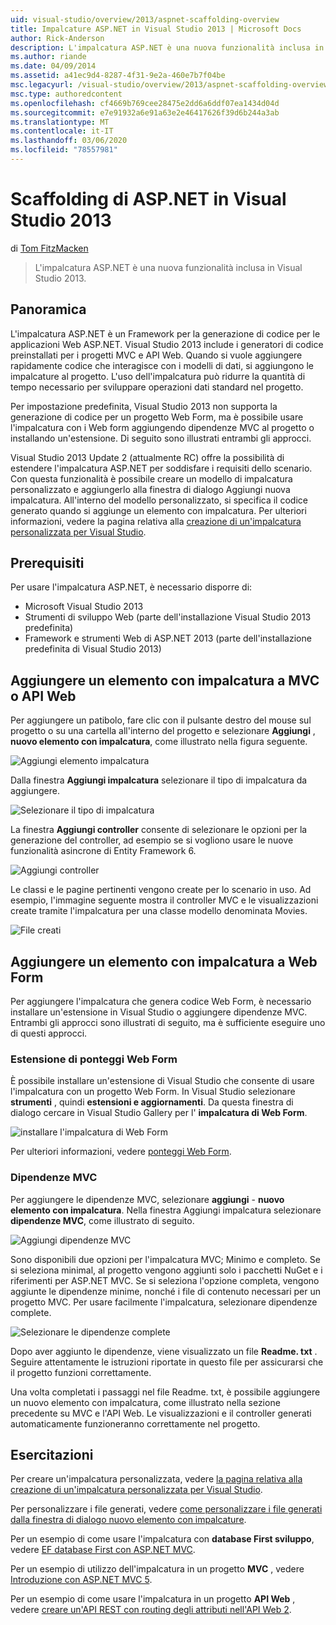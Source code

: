 ```yaml
---
uid: visual-studio/overview/2013/aspnet-scaffolding-overview
title: Impalcature ASP.NET in Visual Studio 2013 | Microsoft Docs
author: Rick-Anderson
description: L'impalcatura ASP.NET è una nuova funzionalità inclusa in Visual Studio 2013.
ms.author: riande
ms.date: 04/09/2014
ms.assetid: a41ec9d4-8287-4f31-9e2a-460e7b7f04be
msc.legacyurl: /visual-studio/overview/2013/aspnet-scaffolding-overview
msc.type: authoredcontent
ms.openlocfilehash: cf4669b769cee28475e2dd6a6ddf07ea1434d04d
ms.sourcegitcommit: e7e91932a6e91a63e2e46417626f39d6b244a3ab
ms.translationtype: MT
ms.contentlocale: it-IT
ms.lasthandoff: 03/06/2020
ms.locfileid: "78557981"
---
```

# <a name="aspnet-scaffolding-in-visual-studio-2013"></a>Scaffolding di ASP.NET in Visual Studio 2013

di [Tom FitzMacken](https://github.com/tfitzmac)

> L'impalcatura ASP.NET è una nuova funzionalità inclusa in Visual Studio 2013.

## <a name="overview"></a>Panoramica

L'impalcatura ASP.NET è un Framework per la generazione di codice per le applicazioni Web ASP.NET. Visual Studio 2013 include i generatori di codice preinstallati per i progetti MVC e API Web. Quando si vuole aggiungere rapidamente codice che interagisce con i modelli di dati, si aggiungono le impalcature al progetto. L'uso dell'impalcatura può ridurre la quantità di tempo necessario per sviluppare operazioni dati standard nel progetto.

Per impostazione predefinita, Visual Studio 2013 non supporta la generazione di codice per un progetto Web Form, ma è possibile usare l'impalcatura con i Web form aggiungendo dipendenze MVC al progetto o installando un'estensione. Di seguito sono illustrati entrambi gli approcci.

Visual Studio 2013 Update 2 (attualmente RC) offre la possibilità di estendere l'impalcatura ASP.NET per soddisfare i requisiti dello scenario. Con questa funzionalità è possibile creare un modello di impalcatura personalizzato e aggiungerlo alla finestra di dialogo Aggiungi nuova impalcatura. All'interno del modello personalizzato, si specifica il codice generato quando si aggiunge un elemento con impalcatura. Per ulteriori informazioni, vedere la pagina relativa alla [creazione di un'impalcatura personalizzata per Visual Studio](https://go.microsoft.com/fwlink/p/?LinkId=395029).

## <a name="prerequisites"></a>Prerequisiti

Per usare l'impalcatura ASP.NET, è necessario disporre di:

- Microsoft Visual Studio 2013
- Strumenti di sviluppo Web (parte dell'installazione Visual Studio 2013 predefinita)
- Framework e strumenti Web di ASP.NET 2013 (parte dell'installazione predefinita di Visual Studio 2013)

## <a name="add-a-scaffolded-item-to-mvc-or-web-api"></a>Aggiungere un elemento con impalcatura a MVC o API Web

Per aggiungere un patibolo, fare clic con il pulsante destro del mouse sul progetto o su una cartella all'interno del progetto e selezionare **Aggiungi** , **nuovo elemento con impalcatura**, come illustrato nella figura seguente.

![Aggiungi elemento impalcatura](aspnet-scaffolding-overview/_static/image1.png)

Dalla finestra **Aggiungi impalcatura** selezionare il tipo di impalcatura da aggiungere.

![Selezionare il tipo di impalcatura](aspnet-scaffolding-overview/_static/image2.png)

La finestra **Aggiungi controller** consente di selezionare le opzioni per la generazione del controller, ad esempio se si vogliono usare le nuove funzionalità asincrone di Entity Framework 6.

![Aggiungi controller](aspnet-scaffolding-overview/_static/image3.png)

Le classi e le pagine pertinenti vengono create per lo scenario in uso. Ad esempio, l'immagine seguente mostra il controller MVC e le visualizzazioni create tramite l'impalcatura per una classe modello denominata Movies.

![File creati](aspnet-scaffolding-overview/_static/image4.png)

## <a name="add-a-scaffolded-item-to-web-forms"></a>Aggiungere un elemento con impalcatura a Web Form

Per aggiungere l'impalcatura che genera codice Web Form, è necessario installare un'estensione in Visual Studio o aggiungere dipendenze MVC. Entrambi gli approcci sono illustrati di seguito, ma è sufficiente eseguire uno di questi approcci.

### <a name="web-forms-scaffolding-extension"></a>Estensione di ponteggi Web Form

È possibile installare un'estensione di Visual Studio che consente di usare l'impalcatura con un progetto Web Form. In Visual Studio selezionare **strumenti** , quindi **estensioni e aggiornamenti**. Da questa finestra di dialogo cercare in Visual Studio Gallery per l' **impalcatura di Web Form**.

![installare l'impalcatura di Web Form](aspnet-scaffolding-overview/_static/image5.png)

Per ulteriori informazioni, vedere [ponteggi Web Form](https://go.microsoft.com/fwlink/p/?LinkId=396478).

### <a name="mvc-dependencies"></a>Dipendenze MVC

Per aggiungere le dipendenze MVC, selezionare **aggiungi** - **nuovo elemento con impalcatura**. Nella finestra Aggiungi impalcatura selezionare **dipendenze MVC**, come illustrato di seguito.

![Aggiungi dipendenze MVC](aspnet-scaffolding-overview/_static/image6.png)

Sono disponibili due opzioni per l'impalcatura MVC; Minimo e completo. Se si seleziona minimal, al progetto vengono aggiunti solo i pacchetti NuGet e i riferimenti per ASP.NET MVC. Se si seleziona l'opzione completa, vengono aggiunte le dipendenze minime, nonché i file di contenuto necessari per un progetto MVC. Per usare facilmente l'impalcatura, selezionare dipendenze complete.

![Selezionare le dipendenze complete](aspnet-scaffolding-overview/_static/image7.png)

Dopo aver aggiunto le dipendenze, viene visualizzato un file **Readme. txt** . Seguire attentamente le istruzioni riportate in questo file per assicurarsi che il progetto funzioni correttamente.

Una volta completati i passaggi nel file Readme. txt, è possibile aggiungere un nuovo elemento con impalcatura, come illustrato nella sezione precedente su MVC e l'API Web. Le visualizzazioni e il controller generati automaticamente funzioneranno correttamente nel progetto.

## <a name="tutorials"></a>Esercitazioni

Per creare un'impalcatura personalizzata, vedere [la pagina relativa alla creazione di un'impalcatura personalizzata per Visual Studio](https://go.microsoft.com/fwlink/p/?LinkId=395029).

Per personalizzare i file generati, vedere [come personalizzare i file generati dalla finestra di dialogo nuovo elemento con impalcature](https://blogs.msdn.com/b/webdev/archive/2013/12/26/how-to-customize-the-generated-files-from-the-new-scaffolded-item-dialog.aspx).

Per un esempio di come usare l'impalcatura con **database First sviluppo**, vedere [EF database First con ASP.NET MVC](../../../mvc/overview/getting-started/database-first-development/setting-up-database.md).

Per un esempio di utilizzo dell'impalcatura in un progetto **MVC** , vedere [Introduzione con ASP.NET MVC 5](../../../mvc/overview/getting-started/introduction/getting-started.md).

Per un esempio di come usare l'impalcatura in un progetto **API Web** , vedere [creare un'API REST con routing degli attributi nell'API Web 2](../../../web-api/overview/web-api-routing-and-actions/create-a-rest-api-with-attribute-routing.md).
